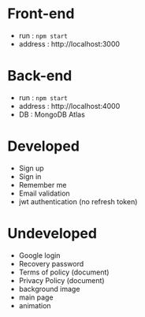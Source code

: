 # Front-end

- run : `npm start`
- address : http://localhost:3000

# Back-end

- run : `npm start`
- address : http://localhost:4000
- DB : MongoDB Atlas

# Developed

- Sign up
- Sign in
- Remember me
- Email validation
- jwt authentication (no refresh token)

# Undeveloped

- Google login
- Recovery password
- Terms of policy (document)
- Privacy Policy (document)
- background image
- main page
- animation
